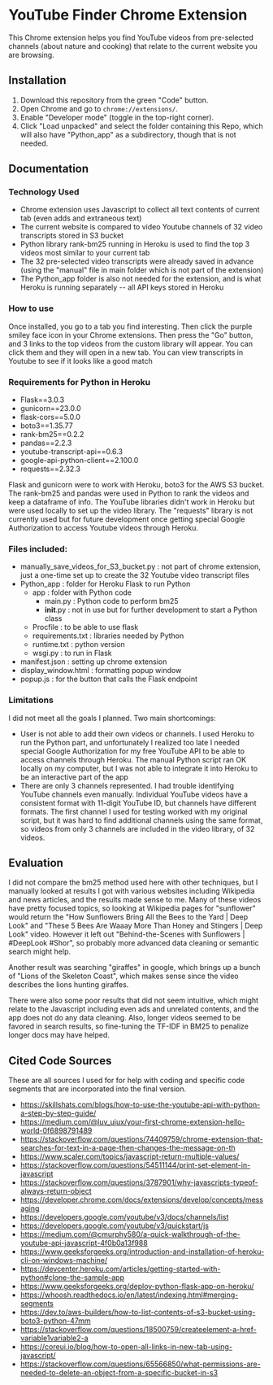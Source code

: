 # YouTube Finder Chrome Extension
This Chrome extension helps you find YouTube videos from pre-selected channels (about nature and cooking) that relate to the current website you are browsing.

## Installation
1. Download this repository from the green "Code" button.
2. Open Chrome and go to `chrome://extensions/`.
3. Enable "Developer mode" (toggle in the top-right corner).
4. Click "Load unpacked" and select the folder containing this Repo, which will also have "Python_app" as a subdirectory, though that is not needed.

## Documentation

### Technology Used
* Chrome extension uses Javascript to collect all text contents of current tab (even adds and extraneous text)
* The current website is compared to video Youtube channels of 32 video transcripts stored in S3 bucket
* Python library rank-bm25 running in Heroku is used to find the top 3 videos most similar to your current tab
* The 32 pre-selected video transcripts were already saved in advance (using the "manual" file in main folder which is not part of the extension)
* The Python_app folder is also not needed for the extension, and is what Heroku is running separately -- all API keys stored in Heroku

### How to use
Once installed, you go to a tab you find interesting. Then click the purple smiley face icon in your Chrome extensions. Then press the "Go" button, and 3 links to the top videos from the custom library will appear. You can click them and they will open in a new tab. You can view transcripts in Youtube to see if it looks like a good match

### Requirements for Python in Heroku
* Flask==3.0.3
* gunicorn==23.0.0
* flask-cors==5.0.0
* boto3==1.35.77
* rank-bm25==0.2.2
* pandas==2.2.3
* youtube-transcript-api==0.6.3
* google-api-python-client==2.100.0
* requests==2.32.3

Flask and gunicorn were to work with Heroku, boto3 for the AWS S3 bucket. The rank-bm25 and pandas were used in Python to rank the videos and keep a dataframe of info. The YouTube libraries didn't work in Heroku but were used locally to set up the video library. The "requests" library is not currently used but for future development once getting special Google Authorization to access Youtube videos through Heroku.

### Files included:
* manually_save_videos_for_S3_bucket.py : not part of chrome extension, just a one-time set up to create the 32 Youtube video transcript files
* Python_app : folder for Heroku Flask to run Python
  * app : folder with Python code
    * main.py : Python code to perform bm25
    * __init__.py : not in use but for further development to start a Python class
  * Procfile : to be able to use flask
  * requirements.txt : libraries needed by Python
  * runtime.txt : python version
  * wsgi.py : to run in Flask
* manifest.json : setting up chrome extension
* display_window.html : formatting popup window
* popup.js : for the button that calls the Flask endpoint

### Limitations
I did not meet all the goals I planned. Two main shortcomings:
* User is not able to add their own videos or channels. I used Heroku to run the Python part, and unfortunately I realized too late I needed special Google Authorization for my free YouTube API to be able to access channels through Heroku. The manual Python script ran OK locally on my computer, but I was not able to integrate it into Heroku to be an interactive part of the app
* There are only 3 channels represented. I had trouble identifying YouTube channels even manually. Individual YouTube videos have a consistent format with 11-digit YouTube ID, but channels have different formats. The first channel I used for testing worked with my original script, but it was hard to find additional channels using the same format, so videos from only 3 channels are included in the video library, of 32 videos.


## Evaluation
I did not compare the bm25 method used here with other techniques, but I manually looked at results I got with various websites including Wikipedia and news articles, and the results made sense to me. Many of these videos have pretty focused topics, so looking at Wikipedia pages for "sunflower" would return the "How Sunflowers Bring All the Bees to the Yard | Deep Look" and "These 5 Bees Are Waaay More Than Honey and Stingers | Deep Look" video. However it left out "Behind-the-Scenes with Sunflowers | #DeepLook #Shor", so probably more advanced data cleaning or semantic search might help.

Another result was searching "giraffes" in google, which brings up a bunch of "Lions of the Skeleton Coast", which makes sense since the video describes the lions hunting giraffes.

There were also some poor results that did not seem intuitive, which might relate to the Javascript including even ads and unrelated contents, and the app does not do any data cleaning. Also, longer videos seemed to be favored in search results, so fine-tuning the TF-IDF in BM25 to penalize longer docs may have helped.

## Cited Code Sources
These are all sources I used for for help with coding and specific code segments that are incorporated into the final version.

* https://skillshats.com/blogs/how-to-use-the-youtube-api-with-python-a-step-by-step-guide/
* https://medium.com/@luv_uiux/your-first-chrome-extension-hello-world-0f6898791489
* https://stackoverflow.com/questions/74409759/chrome-extension-that-searches-for-text-in-a-page-then-changes-the-message-on-th
* https://www.scaler.com/topics/javascript-return-multiple-values/
* https://stackoverflow.com/questions/54511144/print-set-element-in-javascript
* https://stackoverflow.com/questions/3787901/why-javascripts-typeof-always-return-object
* https://developer.chrome.com/docs/extensions/develop/concepts/messaging
* https://developers.google.com/youtube/v3/docs/channels/list
* https://developers.google.com/youtube/v3/quickstart/js
* https://medium.com/@cmurphy580/a-quick-walkthrough-of-the-youtube-api-javascript-4f0b0a13f988
* https://www.geeksforgeeks.org/introduction-and-installation-of-heroku-cli-on-windows-machine/
* https://devcenter.heroku.com/articles/getting-started-with-python#clone-the-sample-app
* https://www.geeksforgeeks.org/deploy-python-flask-app-on-heroku/
* https://whoosh.readthedocs.io/en/latest/indexing.html#merging-segments
* https://dev.to/aws-builders/how-to-list-contents-of-s3-bucket-using-boto3-python-47mm
* https://stackoverflow.com/questions/18500759/createelement-a-href-variable1variable2-a
* https://coreui.io/blog/how-to-open-all-links-in-new-tab-using-javascript/
* https://stackoverflow.com/questions/65566850/what-permissions-are-needed-to-delete-an-object-from-a-specific-bucket-in-s3

